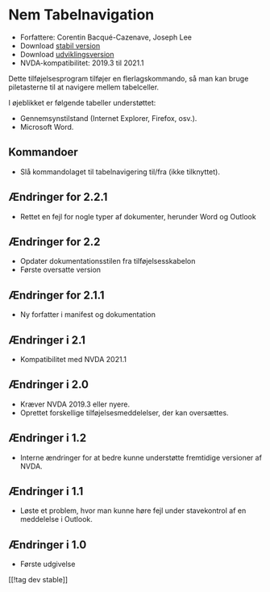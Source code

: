 # Nem Tabelnavigation #

* Forfattere: Corentin Bacqué-Cazenave, Joseph Lee
* Download [stabil version][1]
* Download [udviklingsversion][2]
* NVDA-kompatibilitet: 2019.3 til 2021.1

Dette tilføjelsesprogram tilføjer en flerlagskommando, så man kan bruge
piletasterne til at navigere mellem tabelceller.

I øjeblikket er følgende tabeller understøttet:

* Gennemsynstilstand (Internet Explorer, Firefox, osv.).
* Microsoft Word.

## Kommandoer

* Slå kommandolaget til tabelnavigering til/fra (ikke tilknyttet).

## Ændringer for 2.2.1

* Rettet en fejl for nogle typer af dokumenter, herunder Word og Outlook

## Ændringer for 2.2

* Opdater dokumentationsstilen fra tilføjelsesskabelon
* Første oversatte version

## Ændringer for 2.1.1

* Ny forfatter i manifest og dokumentation

## Ændringer i 2.1

* Kompatibilitet med NVDA 2021.1

## Ændringer i 2.0

* Kræver NVDA 2019.3 eller nyere.
* Oprettet forskellige tilføjelsesmeddelelser, der kan oversættes.

## Ændringer i 1.2

* Interne ændringer for at bedre kunne understøtte fremtidige versioner af
  NVDA.

## Ændringer i 1.1

* Løste et problem, hvor man kunne høre fejl under stavekontrol af en
  meddelelse i Outlook.

## Ændringer i 1.0

*   Første udgivelse

[[!tag dev stable]]

[1]: https://www.nvaccess.org/addonStore/legacy?file=etn

[2]: https://www.nvaccess.org/addonStore/legacy?file=etn-dev
